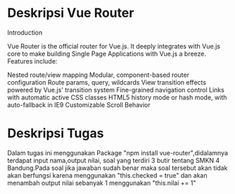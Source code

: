 # Deskripsi Vue Router

Introduction

Vue Router is the official router for Vue.js. It deeply integrates with Vue.js core to make building Single Page Applications with Vue.js a breeze. Features include:

Nested route/view mapping
Modular, component-based router configuration
Route params, query, wildcards
View transition effects powered by Vue.js' transition system
Fine-grained navigation control
Links with automatic active CSS classes
HTML5 history mode or hash mode, with auto-fallback in IE9
Customizable Scroll Behavior

# Deskripsi Tugas

Dalam tugas ini menggunakan Package "npm install vue-router",didalamnya terdapat input nama,output nilai,
soal yang terdiri 3 butir tentang SMKN 4 Bandung.Pada soal jika jawaban sudah benar maka soal tersebut 
akan tidak akan berfungsi karena menggunakan "this.checked = true" dan akan menambah output nilai sebanyak 1 
menggunakan "this.nilai += 1"


